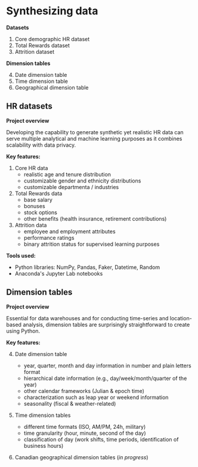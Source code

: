 # Synthesizing data

**Datasets**

1. Core demographic HR dataset
2. Total Rewards dataset
3. Attrition dataset

**Dimension tables**

4. Date dimension table
5. Time dimension table
6. Geographical dimension table

## HR datasets

**Project overview**

Developing the capability to generate synthetic yet realistic HR data can serve multiple analytical and machine learning purposes as it combines scalability with data privacy. 

**Key features:**
1. Core HR data
   - realistic age and tenure distribution
   - customizable gender and ethnicity distributions
   - customizable departmenta / industries
2. Total Rewards data
   - base salary
   - bonuses
   - stock options
   - other benefits (health insurance, retirement contributions)
3. Attrition data
   - employee and employment attributes
   - performance ratings
   - binary attrition status for supervised learning purposes

**Tools used:**
- Python libraries: NumPy, Pandas, Faker, Datetime, Random
- Anaconda's Jupyter Lab notebooks

## Dimension tables

**Project overview**

Essential for data warehouses and for conducting time-series and location-based analysis, dimension tables are surprisingly straightforward to create using Python.

**Key features:**

4. Date dimension table
   - year, quarter, month and day information in number and plain letters format
   - hierarchical date information (e.g., day/week/month/quarter of the year)
   - other calendar frameworks (Julian & epoch time)
   - characterization such as leap year or weekend information
   - seasonality (fiscal & weather-related)

5. Time dimension tables
   - different time formats (ISO, AM/PM, 24h, military)
   - time granularity (hour, minute, second of the day)
   - classification of day (work shifts, time periods, identification of business hours)

7. Canadian geographical dimension tables (*in progress*)

